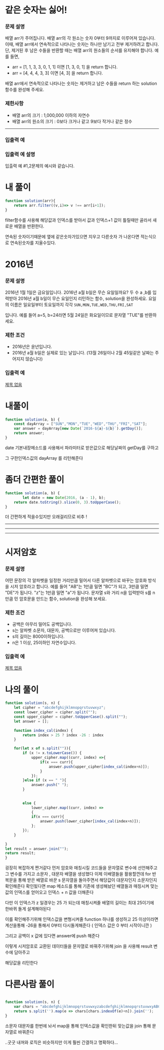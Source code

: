 # **같은 숫자는 싫어!** 

### **문제 설명**

배열 arr가 주어집니다. 배열 arr의 각 원소는 숫자 0부터 9까지로 이루어져 있습니다. 이때, 배열 arr에서 연속적으로 나타나는 숫자는 하나만 남기고 전부 제거하려고 합니다. 단, 제거된 후 남은 수들을 반환할 때는 배열 arr의 원소들의 순서를 유지해야 합니다. 예를 들면,

- arr = [1, 1, 3, 3, 0, 1, 1] 이면 [1, 3, 0, 1] 을 return 합니다.
- arr = [4, 4, 4, 3, 3] 이면 [4, 3] 을 return 합니다.

배열 arr에서 연속적으로 나타나는 숫자는 제거하고 남은 수들을 return 하는 solution 함수를 완성해 주세요.

### 제한사항

- 배열 arr의 크기 : 1,000,000 이하의 자연수
- 배열 arr의 원소의 크기 : 0보다 크거나 같고 9보다 작거나 같은 정수

---

### 입출력 예

### 입출력 예 설명

입출력 예 #1,2문제의 예시와 같습니다.

# 내 풀이

```jsx
function solution(arr){
    return arr.filter((v,i)=> v !== arr[i+1]);
}
```

filter함수를 사용해 해당값과 인덱스를 받아서 값과 인덱스+1 값이 틀릴때만 골라서 새로운 배열을 반환한다.

연속된 숫자이기때문에 옆에 같은숫자가있으면 지우고 다른숫자 가 나온다면 적는식으로 연속된숫자를 지울수있다.


# **2016년** 

### **문제 설명**

2016년 1월 1일은 금요일입니다. 2016년 a월 b일은 무슨 요일일까요? 두 수 a ,b를 입력받아 2016년 a월 b일이 무슨 요일인지 리턴하는 함수, solution을 완성하세요. 요일의 이름은 일요일부터 토요일까지 각각 `SUN,MON,TUE,WED,THU,FRI,SAT`

입니다. 예를 들어 a=5, b=24라면 5월 24일은 화요일이므로 문자열 "TUE"를 반환하세요.

### 제한 조건

- 2016년은 윤년입니다.
- 2016년 a월 b일은 실제로 있는 날입니다. (13월 26일이나 2월 45일같은 날짜는 주어지지 않습니다)

### **입출력 예**

[제목 없음](https://www.notion.so/5e12798a89e94c748cc99655b96ccee7)

# 내풀이

```jsx
function solution(a, b) {
    const dayArray = ["SUN","MON","TUE","WED","THU","FRI","SAT"];
    var answer = dayArray[new Date(`2016-${a}-${b}`).getDay()];
    return answer;
}
```

date 기본내장메소드를 사용해서 파라미터로 받은값으로 해당날짜의 getDay를 구하고 

그 구한인덱스값의 dayArray 를 리턴해준다

# 좀더 간편한 풀이

```jsx
function solution(a, b) {
		let date = new Date(2016, (a - 1), b);
    return date.toString().slice(0, 3).toUpperCase();
}
```

더 간편하게 적을수있지만 오래걸리므로 비추 !




---
---
---

# **시저암호**


### **문제 설명**

어떤 문장의 각 알파벳을 일정한 거리만큼 밀어서 다른 알파벳으로 바꾸는 암호화 방식을 시저 암호라고 합니다. 예를 들어 "AB"는 1만큼 밀면 "BC"가 되고, 3만큼 밀면 "DE"가 됩니다. "z"는 1만큼 밀면 "a"가 됩니다. 문자열 s와 거리 n을 입력받아 s를 n만큼 민 암호문을 만드는 함수, solution을 완성해 보세요.

### 제한 조건

- 공백은 아무리 밀어도 공백입니다.
- s는 알파벳 소문자, 대문자, 공백으로만 이루어져 있습니다.
- s의 길이는 8000이하입니다.
- n은 1 이상, 25이하인 자연수입니다.

### 입출력 예

[제목 없음](https://www.notion.so/92f811ac47a74d9ca1c9047f8568eb32)

# 나의 풀이

```jsx
function solution(s, n) {
    let cipher = "abcdefghijklmnopqrstuvwxyz";
    const lower_cipher = cipher.split("");
    const upper_cipher = cipher.toUpperCase().split("");
    let answer = [];
    
    function index_cal(index) {
        return index > 25 ? index -26 : index
    }

    for(let x of s.split("")){
        if (x != x.toLowerCase()) {
            upper_cipher.map((curr, index) =>{
                if(x === curr){
                    answer.push(upper_cipher[index_cal(index+n)]);
                }
            });
        }else if (x == " "){
            answer.push(" ");
        }
        
        
        else {
            lower_cipher.map((curr, index) => 
            {
            if(x === curr){
                answer.push(lower_cipher[index_cal(index+n)]);
            };
        });
    }
    
}
let result = answer.join("");
return result;
}
```

굉장히 복잡하게 짠거같다 먼저 암호와 매칭시킬 코드들을 문자열로 변수에 선언해주고 그 변수를 가지고 소문자 , 대문자 배열을 생성했다 이제 이배열들을 활용할껀데  for 반복문을 통해 받은 배열로 바꾼 s 문자열을 돌아주면서 해당값이 대문자인지 소문자인지 확인해준다 확인됬다면 map 메소드를 통해 기존에 생성해놨던 배열들과 매칭시켜 맞는값의 인덱스를 얻어오고 인덱스 + n 값을 더해준다 

다만 이 인덱스가 z 일경우는 25 가 되는데 매칭시켜줄 배열의 길이는 최대 25이기에 한바퀴 돌게 설계해야된다

이를 확인해주기위해 인덱스값을 변형시켜줄 function 하나를 생성하고 25 이상이라면 계산을통해 -26을 통해서 0부터 다시돌게해준다 ( 인덱스 값은 0 부터 시작이니깐 ) 

그리고 공백이 x 값에 있다면 answer에 push 해준다 

이렇게 시저암호로 교환된 데이터들을 문자열로 바꿔주기위해 join 을 사용해 result 변수에 담아주고 

해당값을 리턴한다

# 다른사람 풀이

```jsx

function solution(s, n) {
    var chars = "abcdefghijklmnopqrstuvwxyzabcdefghijklmnopqrstuvwxyABCDEFGHIJKLMNOPQRSTUVWXYZABCDEFGHIJKLMNOPQRSTUVWXY                          "
    return s.split('').map(e => chars[chars.indexOf(e)+n]).join('');
}
```

소문자 대문자를 한번에 놔서 map을 통해 인덱스값을 확인한뒤 맞는값을 join 통해 문자열로 바꿔준다 

..굿굿 내꺼와 로직은 비슷하지만 이게 훨씬 간결하고 명확하다...
